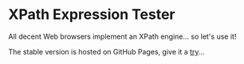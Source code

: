 # XPath Expression Tester
All decent Web browsers implement an XPath engine... so let's use it!

The stable version is hosted on GitHub Pages, give it a [try](http://ghuysmans.github.io/xpath/tester.html)...
